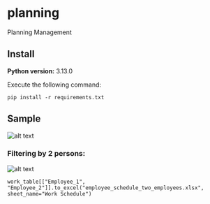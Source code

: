 # planning
Planning Management

## Install 

**Python version:** 3.13.0

Execute the following command:
```
pip install -r requirements.txt
````

## Sample

![alt text](doc/sample_1.png)

### Filtering by 2 persons:

![alt text](doc/sample_2.png)

```
work_table[["Employee_1", "Employee_2"]].to_excel("employee_schedule_two_employees.xlsx", sheet_name="Work Schedule")
```